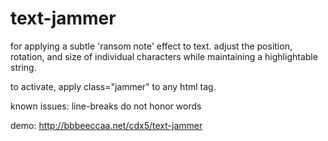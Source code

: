 # text-jammer

for applying a subtle 'ransom note' effect to text. adjust the position, rotation, and size of individual characters while maintaining a highlightable string.

to activate, apply class="jammer" to any html tag.

known issues: line-breaks do not honor words 

demo: <a href="http://bbbeeccaa.net/cdx5/text-jammer">http://bbbeeccaa.net/cdx5/text-jammer</a>